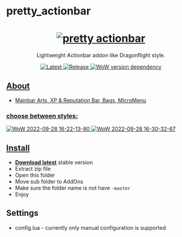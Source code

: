 # pretty_actionbar
<h1 align="center">
  <a href="https://github.com/s0h2x/pretty_actionbar"><img src="https://user-images.githubusercontent.com/33549022/192877128-d77cba07-667d-40c8-a5c1-1316cb306288.png" alt="pretty actionbar"></a>
</h1>
<p align="center">Lightweight Actionbar addon like Dragonflight style.</p>
<p align="center">
    <a href="https://github.com/s0h2x/pretty_actionbar/releases/latest">
    <a href="https://github.com/s0h2x/pretty_actionbar/releases/download/v1.0/pretty_actionbar.zip">
    <img src="https://img.shields.io/github/downloads/s0h2x/pretty_actionbar/total?label=Download%40latest&style=flat-square&logo=github&logoColor=white"
         alt="Latest">
   <a href="https://github.com/s0h2x/pretty_actionbar/releases">
    <img src="https://img.shields.io/github/v/release/s0h2x/pretty_actionbar?include_prereleases&style=flat-square&logo=github&logoColor=white"
         alt="Release">
    <a href="https://wowwiki-archive.fandom.com/wiki/Patch_3.3.5">
    <img src="https://img.shields.io/badge/WoWPatch-3.3.5-blue?style=flat-square"
         alt="WoW version dependency">
</p>

## About
- Mainbar Arts, XP & Reputation Bar, Bags, MicroMenu
### choose between styles:
![WoW 2022-09-28 16-22-13-80](https://user-images.githubusercontent.com/33549022/192876792-c08c4752-1261-4bdf-8a56-118951f2b264.png)
![WoW 2022-09-28 16-30-32-67](https://user-images.githubusercontent.com/33549022/192876821-4bd0813e-bd18-4b49-9fed-72063d731425.png)

## Install
- **[Download latest](https://github.com/s0h2x/pretty_actionbar/releases/download/v1.0/pretty_actionbar.zip)** stable version
- Extract zip file
- Open this folder
- Move sub folder to AddOns
- Make sure the folder name is not have `-master`
- Enjoy
## Settings
- config.lua - currently only manual configuration is supported
